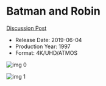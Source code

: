 # Batman and Robin

[Discussion Post](https://www.avsforum.com/threads/bass-eq-for-filtered-movies.2995212/post-58154126)

* Release Date: 2019-06-04
* Production Year: 1997
* Format: 4K/UHD/ATMOS

![img 0](https://i.imgur.com/RABVu0o.jpg)

![img 1](https://i.imgur.com/vlA2azt.jpg)

